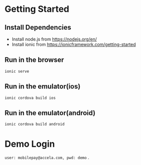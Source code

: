 # Getting Started

## Install Dependencies
* Install node.js from https://nodejs.org/en/
* Install ionic from https://ionicframework.com/getting-started

## Run in the browser
```ionic serve```

## Run in the emulator(ios)
```ionic cordova build ios```

## Run in the emulator(android)
```ionic cordova build android```

# Demo Login
```user: mobilepay@accela.com, pwd: demo```
.